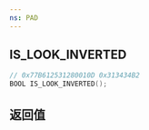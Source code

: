 ```yaml
---
ns: PAD
---
```

## IS_LOOK_INVERTED

```c
// 0x77B612531280010D 0x313434B2
BOOL IS_LOOK_INVERTED();
```


## 返回值
